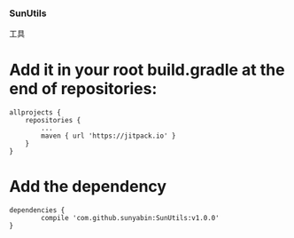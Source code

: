 ### SunUtils
工具

# Add it in your root build.gradle at the end of repositories:
	allprojects {
		repositories {
			...
			maven { url 'https://jitpack.io' }
		}
	}
  
  # Add the dependency
  	dependencies {
	        compile 'com.github.sunyabin:SunUtils:v1.0.0'
	}

